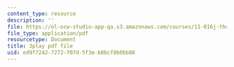 ```yaml
---
content_type: resource
description: ''
file: https://ol-ocw-studio-app-qa.s3.amazonaws.com/courses/11-016j-the-once-and-future-city-spring-2015/ed9f72427272707d5f3eb8bcf8b0bb88_XOfD39Pr4ZU.pdf
file_type: application/pdf
resourcetype: Document
title: 3play pdf file
uid: ed9f7242-7272-707d-5f3e-b8bcf8b0bb88
---
```

